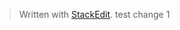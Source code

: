 


> Written with [StackEdit](https://stackedit.io/).
> test change 1
<!--stackedit_data:
eyJoaXN0b3J5IjpbMTIwODE3MjI3N119
-->
